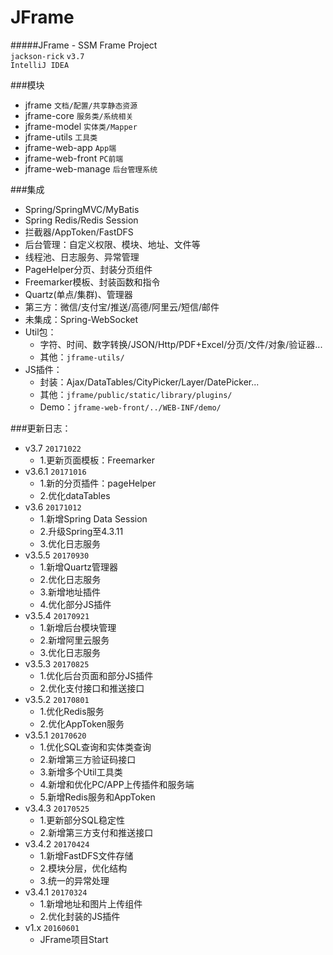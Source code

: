 # JFrame
#####JFrame - SSM Frame Project <br>
`jackson-rick`    `v3.7` <br>
`IntelliJ IDEA`

###模块
* jframe `文档/配置/共享静态资源`
* jframe-core `服务类/系统相关`
* jframe-model `实体类/Mapper`
* jframe-utils `工具类`
* jframe-web-app `App端`
* jframe-web-front `PC前端`
* jframe-web-manage `后台管理系统`

###集成
* Spring/SpringMVC/MyBatis
* Spring Redis/Redis Session
* 拦截器/AppToken/FastDFS
* 后台管理：自定义权限、模块、地址、文件等
* 线程池、日志服务、异常管理
* PageHelper分页、封装分页组件
* Freemarker模板、封装函数和指令
* Quartz(单点/集群)、管理器
* 第三方：微信/支付宝/推送/高德/阿里云/短信/邮件
* 未集成：Spring-WebSocket
* Util包：
    * 字符、时间、数字转换/JSON/Http/PDF+Excel/分页/文件/对象/验证器...
    * 其他：`jframe-utils/`
* JS插件：
    * 封装：Ajax/DataTables/CityPicker/Layer/DatePicker...
    * 其他：`jframe/public/static/library/plugins/`
    * Demo：`jframe-web-front/../WEB-INF/demo/`

###更新日志：
* v3.7 `20171022`
    * 1.更新页面模板：Freemarker
* v3.6.1 `20171016`
    * 1.新的分页插件：pageHelper
    * 2.优化dataTables
* v3.6 `20171012`
    * 1.新增Spring Data Session
    * 2.升级Spring至4.3.11
    * 3.优化日志服务
* v3.5.5 `20170930`
    * 1.新增Quartz管理器
    * 2.优化日志服务
    * 3.新增地址插件
    * 4.优化部分JS插件
* v3.5.4 `20170921`
    * 1.新增后台模块管理
    * 2.新增阿里云服务
    * 3.优化日志服务
* v3.5.3 `20170825`
    * 1.优化后台页面和部分JS插件
    * 2.优化支付接口和推送接口
* v3.5.2 `20170801`
    * 1.优化Redis服务
    * 2.优化AppToken服务
* v3.5.1 `20170620`
    * 1.优化SQL查询和实体类查询
    * 2.新增第三方验证码接口
    * 3.新增多个Util工具类
    * 4.新增和优化PC/APP上传插件和服务端
    * 5.新增Redis服务和AppToken
* v3.4.3 `20170525`
    * 1.更新部分SQL稳定性
    * 2.新增第三方支付和推送接口
* v3.4.2 `20170424`
    * 1.新增FastDFS文件存储
    * 2.模块分层，优化结构
    * 3.统一的异常处理
* v3.4.1 `20170324`
    * 1.新增地址和图片上传组件
    * 2.优化封装的JS插件
* v1.x `20160601`
    * JFrame项目Start
    